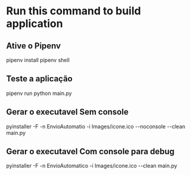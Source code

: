 # Run this command to build application

## Ative o Pipenv
pipenv install
pipenv shell

## Teste a aplicação
pipenv run python main.py

## Gerar o executavel Sem console
pyinstaller -F -n EnvioAutomatio -i Images/icone.ico --noconsole --clean main.py

## Gerar o executavel Com console para debug
pyinstaller -F -n EnvioAutomatico -i Images/icone.ico  --clean main.py
